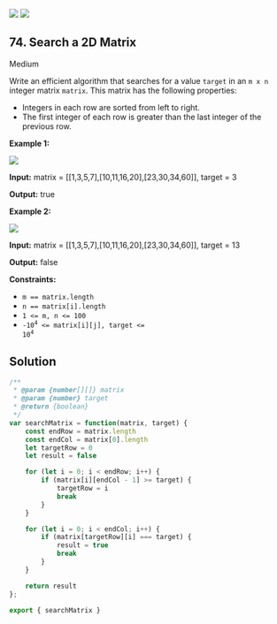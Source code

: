[![](https://img.shields.io/github/stars/javadev/LeetCode-in-All?label=Stars&style=flat-square)](https://github.com/javadev/LeetCode-in-All)
[![](https://img.shields.io/github/forks/javadev/LeetCode-in-All?label=Fork%20me%20on%20GitHub%20&style=flat-square)](https://github.com/javadev/LeetCode-in-All/fork)

## 74\. Search a 2D Matrix

Medium

Write an efficient algorithm that searches for a value `target` in an `m x n` integer matrix `matrix`. This matrix has the following properties:

*   Integers in each row are sorted from left to right.
*   The first integer of each row is greater than the last integer of the previous row.

**Example 1:**

![](https://assets.leetcode.com/uploads/2020/10/05/mat.jpg)

**Input:** matrix = \[\[1,3,5,7],[10,11,16,20],[23,30,34,60]], target = 3

**Output:** true

**Example 2:**

![](https://assets.leetcode.com/uploads/2020/10/05/mat2.jpg)

**Input:** matrix = \[\[1,3,5,7],[10,11,16,20],[23,30,34,60]], target = 13

**Output:** false

**Constraints:**

*   `m == matrix.length`
*   `n == matrix[i].length`
*   `1 <= m, n <= 100`
*   <code>-10<sup>4</sup> <= matrix[i][j], target <= 10<sup>4</sup></code>

## Solution

```javascript
/**
 * @param {number[][]} matrix
 * @param {number} target
 * @return {boolean}
 */
var searchMatrix = function(matrix, target) {
    const endRow = matrix.length
    const endCol = matrix[0].length
    let targetRow = 0
    let result = false

    for (let i = 0; i < endRow; i++) {
        if (matrix[i][endCol - 1] >= target) {
            targetRow = i
            break
        }
    }

    for (let i = 0; i < endCol; i++) {
        if (matrix[targetRow][i] === target) {
            result = true
            break
        }
    }

    return result
};

export { searchMatrix }
```